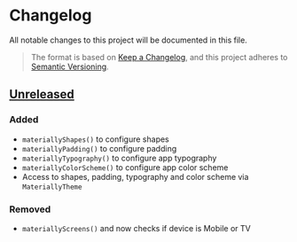 # Changelog

All notable changes to this project will be documented in this file.

> The format is based on [Keep a Changelog](https://keepachangelog.com/en/1.1.0/),
and this project adheres to [Semantic Versioning](https://semver.org/spec/v2.0.0.html).

## [Unreleased]

### Added

- `materiallyShapes()` to configure shapes
- `materiallyPadding()` to configure padding
- `materiallyTypography()` to configure app typography
- `materiallyColorScheme()` to configure app color scheme
- Access to shapes, padding, typography and color scheme via `MateriallyTheme`

### Removed

- `materiallyScreens()` and now checks if device is Mobile or TV


[unreleased]: https://github.com/bizyback/materially/compare/v0.0.1...HEAD
